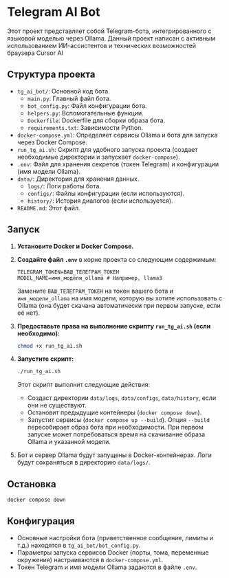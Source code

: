 # Telegram AI Bot

Этот проект представляет собой Telegram-бота, интегрированного с языковой моделью через Ollama.
Данный проект написан с активным использованием ИИ-ассистентов и технических возможностей браузера Cursor AI

## Структура проекта

- `tg_ai_bot/`: Основной код бота.
  - `main.py`: Главный файл бота.
  - `bot_config.py`: Файл конфигурации бота.
  - `helpers.py`: Вспомогательные функции.
  - `Dockerfile`: Dockerfile для сборки образа бота.
  - `requirements.txt`: Зависимости Python.
- `docker-compose.yml`: Определяет сервисы Ollama и бота для запуска через Docker Compose.
- `run_tg_ai.sh`: Скрипт для удобного запуска проекта (создает необходимые директории и запускает `docker-compose`).
- `.env`: Файл для хранения секретов (токен Telegram) и конфигурации (имя модели Ollama).
- `data/`: Директория для хранения данных.
  - `logs/`: Логи работы бота.
  - `configs/`: Файлы конфигурации (если используются).
  - `history/`: История диалогов (если используется).
- `README.md`: Этот файл.

## Запуск

1.  **Установите Docker и Docker Compose.**
2.  **Создайте файл `.env`** в корне проекта со следующим содержимым:
    ```env
    TELEGRAM_TOKEN=ВАШ_ТЕЛЕГРАМ_ТОКЕН
    MODEL_NAME=имя_модели_ollama # Например, llama3
    ```
    Замените `ВАШ_ТЕЛЕГРАМ_ТОКЕН` на токен вашего бота и `имя_модели_ollama` на имя модели, которую вы хотите использовать с Ollama (она будет скачана автоматически при первом запуске, если её нет).
3.  **Предоставьте права на выполнение скрипту `run_tg_ai.sh` (если необходимо):**
    ```bash
    chmod +x run_tg_ai.sh
    ```
4.  **Запустите скрипт:**
    ```bash
    ./run_tg_ai.sh
    ```
    Этот скрипт выполнит следующие действия:
    - Создаст директории `data/logs`, `data/configs`, `data/history`, если они не существуют.
    - Остановит предыдущие контейнеры (`docker compose down`).
    - Запустит сервисы (`docker compose up --build`). Опция `--build` пересобирает образ бота при необходимости.
    При первом запуске может потребоваться время на скачивание образа Ollama и указанной модели.

5.  Бот и сервер Ollama будут запущены в Docker-контейнерах. Логи будут сохраняться в директорию `data/logs/`.

## Остановка

```bash
docker compose down
```

## Конфигурация

- Основные настройки бота (приветственное сообщение, лимиты и т.д.) находятся в `tg_ai_bot/bot_config.py`.
- Параметры запуска сервисов Docker (порты, тома, переменные окружения) настраиваются в `docker-compose.yml`.
- Токен Telegram и имя модели Ollama задаются в файле `.env`. 